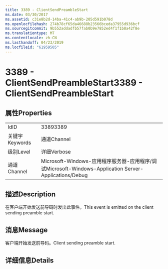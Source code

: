 ```yaml
---
title: 3389 - ClientSendPreambleStart
ms.date: 03/30/2017
ms.assetid: c31e8b2d-14ba-41c4-ab9b-205d591b078d
ms.openlocfilehash: 274b78cf65da46688b23566bceda37955d936bcf
ms.sourcegitcommit: 9b552addadfb57fab0b9e7852ed4f1f1b8a42f8e
ms.translationtype: MT
ms.contentlocale: zh-CN
ms.lasthandoff: 04/23/2019
ms.locfileid: "61959505"
---
```

# <a name="3389---clientsendpreamblestart"></a><span data-ttu-id="44414-102">3389 - ClientSendPreambleStart</span><span class="sxs-lookup"><span data-stu-id="44414-102">3389 - ClientSendPreambleStart</span></span>
## <a name="properties"></a><span data-ttu-id="44414-103">属性</span><span class="sxs-lookup"><span data-stu-id="44414-103">Properties</span></span>  
  
|||  
|-|-|  
|<span data-ttu-id="44414-104">Id</span><span class="sxs-lookup"><span data-stu-id="44414-104">ID</span></span>|<span data-ttu-id="44414-105">3389</span><span class="sxs-lookup"><span data-stu-id="44414-105">3389</span></span>|  
|<span data-ttu-id="44414-106">关键字</span><span class="sxs-lookup"><span data-stu-id="44414-106">Keywords</span></span>|<span data-ttu-id="44414-107">通道</span><span class="sxs-lookup"><span data-stu-id="44414-107">Channel</span></span>|  
|<span data-ttu-id="44414-108">级别</span><span class="sxs-lookup"><span data-stu-id="44414-108">Level</span></span>|<span data-ttu-id="44414-109">详细</span><span class="sxs-lookup"><span data-stu-id="44414-109">Verbose</span></span>|  
|<span data-ttu-id="44414-110">通道</span><span class="sxs-lookup"><span data-stu-id="44414-110">Channel</span></span>|<span data-ttu-id="44414-111">Microsoft-Windows-应用程序服务器-应用程序/调试</span><span class="sxs-lookup"><span data-stu-id="44414-111">Microsoft-Windows-Application Server-Applications/Debug</span></span>|  
  
## <a name="description"></a><span data-ttu-id="44414-112">描述</span><span class="sxs-lookup"><span data-stu-id="44414-112">Description</span></span>  
 <span data-ttu-id="44414-113">在客户端开始发送前导码时发出此事件。</span><span class="sxs-lookup"><span data-stu-id="44414-113">This event is emitted on the client sending preamble start.</span></span>  
  
## <a name="message"></a><span data-ttu-id="44414-114">消息</span><span class="sxs-lookup"><span data-stu-id="44414-114">Message</span></span>  
 <span data-ttu-id="44414-115">客户端开始发送前导码。</span><span class="sxs-lookup"><span data-stu-id="44414-115">Client sending preamble start.</span></span>  
  
## <a name="details"></a><span data-ttu-id="44414-116">详细信息</span><span class="sxs-lookup"><span data-stu-id="44414-116">Details</span></span>
